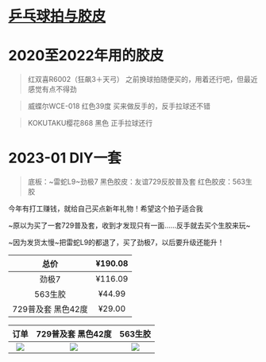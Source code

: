 # [乒乓球拍与胶皮](https://github.com/noteMay/blog/issues/34)

# 2020至2022年用的胶皮

> 红双喜R6002（狂飙3＋天弓）
之前换球拍随便买的，用着还行吧，但最近感觉有点不得劲

> 威蝶尔WCE-018 红色39度
买来做反手的，反手拉球还不错

> KOKUTAKU樱花868 黑色
正手拉球还行

# 2023-01 DIY一套

> 底板：~雷蛇L9~劲极7
黑色胶皮：友谊729反胶普及套
红色胶皮：563生胶

今年有打工赚钱，就给自己买点新年礼物！希望这个拍子适合我

~原以为买了一套729普及套，收到才发现只有一面……反手就去买个生胶来玩~

~因为发货太慢~把雷蛇L9的都退了，买了劲极7，以后要升级还能升！

|总价|¥190.08|
|:---:|:---:|
|劲极7|¥116.09|
|563生胶|¥44.99|
|729普及套 黑色42度|¥29.00|

|订单|729普及套 黑色42度|563生胶|
|:---:|:---:|:---:|
|![](https://9852.ru/images/2023/01/24/20230124214636.png)|![](https://9852.ru/images/2023/01/25/2023_01_25_18_14_IMG_1493.jpg)|![](https://9852.ru/images/2023/01/25/2023_01_25_18_14_IMG_1494.jpg)|